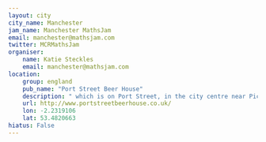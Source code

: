 ```yaml
---
layout: city                                           
city_name: Manchester                                                               
jam_name: Manchester MathsJam
email: manchester@mathsjam.com
twitter: MCRMathsJam
organiser:
    name: Katie Steckles
    email: manchester@mathsjam.com
location:
    group: england
    pub_name: "Port Street Beer House"
    description: " which is on Port Street, in the city centre near Piccadilly Station"
    url: http://www.portstreetbeerhouse.co.uk/
    lon: -2.2319106
    lat: 53.4820663
hiatus: False
---
```

